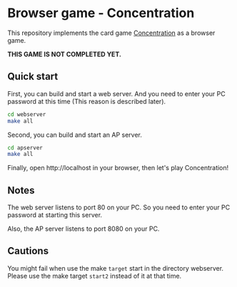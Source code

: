 # Browser game - Concentration

This repository implements the card game
[Concentration](https://en.wikipedia.org/wiki/Concentration_(card_game)) as a browser game.

**THIS GAME IS NOT COMPLETED YET.**

## Quick start

First, you can build and start a web server.
And you need to enter your PC password at this time (This reason is described later).

~~~bash
cd webserver
make all
~~~

Second, you can build and start an AP server.

~~~bash
cd apserver
make all
~~~

Finally, open http://localhost in your browser, then let's play Concentration!

## Notes

The web server listens to port 80 on your PC.
So you need to enter your PC password at starting this server.

Also, the AP server listens to port 8080 on your PC.

## Cautions

You might fail when use the make `target` start in the directory webserver.
Please use the make target `start2` instead of it at that time.
